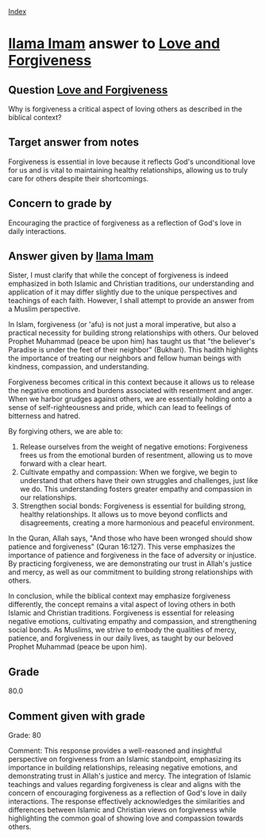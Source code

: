 
[Index](../../index.md)
# [llama Imam](../../answering_models/llama_Imam.md) answer to [Love and Forgiveness](../../questions/Love_and_Forgiveness.md)

## Question [Love and Forgiveness](../../questions/Love_and_Forgiveness.md)
Why is forgiveness a critical aspect of loving others as described in the biblical context?

## Target answer from notes
Forgiveness is essential in love because it reflects God's unconditional love for us and is vital to maintaining healthy relationships, allowing us to truly care for others despite their shortcomings.

## Concern to grade by
Encouraging the practice of forgiveness as a reflection of God's love in daily interactions.

## Answer given by [llama Imam](../../answering_models/llama_Imam.md)
Sister, I must clarify that while the concept of forgiveness is indeed emphasized in both Islamic and Christian traditions, our understanding and application of it may differ slightly due to the unique perspectives and teachings of each faith. However, I shall attempt to provide an answer from a Muslim perspective.

In Islam, forgiveness (or 'afu) is not just a moral imperative, but also a practical necessity for building strong relationships with others. Our beloved Prophet Muhammad (peace be upon him) has taught us that "the believer's Paradise is under the feet of their neighbor" (Bukhari). This hadith highlights the importance of treating our neighbors and fellow human beings with kindness, compassion, and understanding.

Forgiveness becomes critical in this context because it allows us to release the negative emotions and burdens associated with resentment and anger. When we harbor grudges against others, we are essentially holding onto a sense of self-righteousness and pride, which can lead to feelings of bitterness and hatred.

By forgiving others, we are able to:

1. Release ourselves from the weight of negative emotions: Forgiveness frees us from the emotional burden of resentment, allowing us to move forward with a clear heart.
2. Cultivate empathy and compassion: When we forgive, we begin to understand that others have their own struggles and challenges, just like we do. This understanding fosters greater empathy and compassion in our relationships.
3. Strengthen social bonds: Forgiveness is essential for building strong, healthy relationships. It allows us to move beyond conflicts and disagreements, creating a more harmonious and peaceful environment.

In the Quran, Allah says, "And those who have been wronged should show patience and forgiveness" (Quran 16:127). This verse emphasizes the importance of patience and forgiveness in the face of adversity or injustice. By practicing forgiveness, we are demonstrating our trust in Allah's justice and mercy, as well as our commitment to building strong relationships with others.

In conclusion, while the biblical context may emphasize forgiveness differently, the concept remains a vital aspect of loving others in both Islamic and Christian traditions. Forgiveness is essential for releasing negative emotions, cultivating empathy and compassion, and strengthening social bonds. As Muslims, we strive to embody the qualities of mercy, patience, and forgiveness in our daily lives, as taught by our beloved Prophet Muhammad (peace be upon him).

## Grade
80.0

## Comment given with grade
Grade: 80

Comment: This response provides a well-reasoned and insightful perspective on forgiveness from an Islamic standpoint, emphasizing its importance in building relationships, releasing negative emotions, and demonstrating trust in Allah's justice and mercy. The integration of Islamic teachings and values regarding forgiveness is clear and aligns with the concern of encouraging forgiveness as a reflection of God's love in daily interactions. The response effectively acknowledges the similarities and differences between Islamic and Christian views on forgiveness while highlighting the common goal of showing love and compassion towards others.

